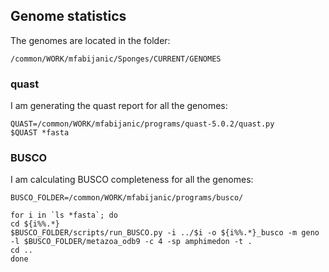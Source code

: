 ## Genome statistics   



The genomes are located in the folder:
```
/common/WORK/mfabijanic/Sponges/CURRENT/GENOMES
```

### quast
I am generating the quast report for all the genomes:
```
QUAST=/common/WORK/mfabijanic/programs/quast-5.0.2/quast.py
$QUAST *fasta
```
### BUSCO

I am calculating BUSCO completeness for all the genomes:

```
BUSCO_FOLDER=/common/WORK/mfabijanic/programs/busco/

for i in `ls *fasta`; do 
cd ${i%%.*}
$BUSCO_FOLDER/scripts/run_BUSCO.py -i ../$i -o ${i%%.*}_busco -m geno -l $BUSCO_FOLDER/metazoa_odb9 -c 4 -sp amphimedon -t . 
cd ..
done


```
